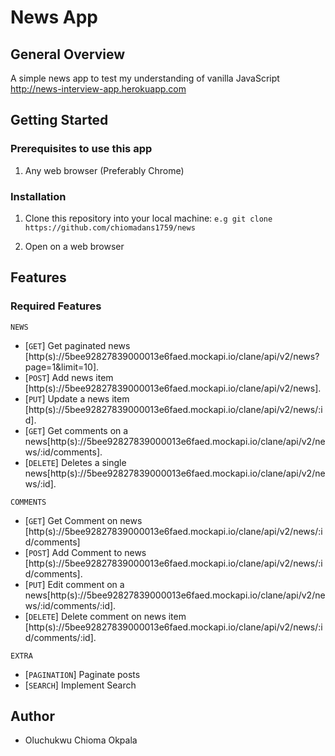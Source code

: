 # News App
## General Overview
A simple news app to test my understanding of vanilla JavaScript
http://news-interview-app.herokuapp.com
 
## Getting Started

### Prerequisites to use this app
1. Any web browser (Preferably Chrome)
 

### Installation
1. Clone this repository into your local machine:
```e.g git clone https://github.com/chiomadans1759/news``` 

2. Open on a web browser 


 
## Features

 ### Required Features
 ``NEWS``
- [`GET`] Get paginated news [http(s)://5bee92827839000013e6faed.mockapi.io/clane/api/v2/news?page=1&limit=10].
- [`POST`] Add news item [http(s)://5bee92827839000013e6faed.mockapi.io/clane/api/v2/news].
- [`PUT`] Update a news item [http(s)://5bee92827839000013e6faed.mockapi.io/clane/api/v2/news/:id].
- [`GET`] Get comments on a news[http(s)://5bee92827839000013e6faed.mockapi.io/clane/api/v2/news/:id/comments].
- [`DELETE`] Deletes a single news[http(s)://5bee92827839000013e6faed.mockapi.io/clane/api/v2/news/:id].

``COMMENTS``
- [`GET`] Get Comment on news [http(s)://5bee92827839000013e6faed.mockapi.io/clane/api/v2/news/:id/comments]
- [`POST`] Add Comment to news [http(s)://5bee92827839000013e6faed.mockapi.io/clane/api/v2/news/:id/comments].
- [`PUT`] Edit comment on a news[http(s)://5bee92827839000013e6faed.mockapi.io/clane/api/v2/news/:id/comments/:id].
- [`DELETE`] Delete comment on news item [http(s)://5bee92827839000013e6faed.mockapi.io/clane/api/v2/news/:id/comments/:id].

``EXTRA``
- [`PAGINATION`] Paginate posts
- [`SEARCH`] Implement Search

## Author

- Oluchukwu Chioma Okpala
